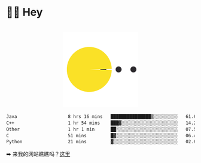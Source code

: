 
# 👋🏻 Hey
<div align="center">
	<br>
	<img src="https://raw.githubusercontent.com/Aniket965/Aniket965/master/pacman.svg?sanitize=true" width="200" height="200">
	<br>
</div>

<!--START_SECTION:waka-->

```txt
Java                   8 hrs 16 mins   ███████████████▒░░░░░░░░░   61.62 %
C++                    1 hr 54 mins    ███▓░░░░░░░░░░░░░░░░░░░░░   14.21 %
Other                  1 hr 1 min      ██░░░░░░░░░░░░░░░░░░░░░░░   07.58 %
C                      51 mins         █▓░░░░░░░░░░░░░░░░░░░░░░░   06.42 %
Python                 21 mins         ▓░░░░░░░░░░░░░░░░░░░░░░░░   02.65 %
```

<!--END_SECTION:waka-->

 ➡️  来我的网站瞧瞧吗？[这里](https://www.shaolongfei.com)
